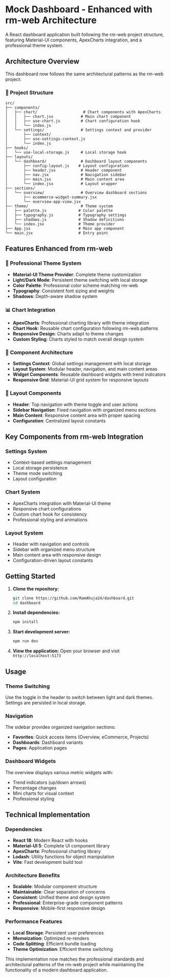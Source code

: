 # Mock Dashboard - Enhanced with rm-web Architecture

A React dashboard application built following the rm-web project structure, featuring Material-UI components, ApexCharts integration, and a professional theme system.

## Architecture Overview

This dashboard now follows the same architectural patterns as the rm-web project:

### 📁 Project Structure
```
src/
├── components/
│   ├── chart/                    # Chart components with ApexCharts
│   │   ├── chart.jsx            # Main chart component
│   │   ├── use-chart.js         # Chart configuration hook
│   │   └── index.js
│   └── settings/                # Settings context and provider
│       ├── context/
│       ├── use-settings-context.js
│       └── index.js
├── hooks/
│   └── use-local-storage.js     # Local storage hook
├── layouts/
│   └── dashboard/               # Dashboard layout components
│       ├── config-layout.js    # Layout configuration
│       ├── header.jsx           # Header component
│       ├── nav.jsx              # Navigation sidebar
│       ├── main.jsx             # Main content area
│       └── index.jsx            # Layout wrapper
├── sections/
│   └── overview/                # Overview dashboard sections
│       ├── ecommerce-widget-summary.jsx
│       └── overview-app-view.jsx
├── theme/                       # Theme system
│   ├── palette.js              # Color palette
│   ├── typography.js           # Typography settings
│   ├── shadows.js              # Shadow definitions
│   └── index.jsx               # Theme provider
├── App.jsx                     # Main app component
└── main.jsx                    # Entry point
```

## Features Enhanced from rm-web

### 🎨 **Professional Theme System**
- **Material-UI Theme Provider**: Complete theme customization
- **Light/Dark Mode**: Persistent theme switching with local storage
- **Color Palette**: Professional color scheme matching rm-web
- **Typography**: Consistent font sizing and weights
- **Shadows**: Depth-aware shadow system

### 📊 **Chart Integration**
- **ApexCharts**: Professional charting library with theme integration
- **Chart Hook**: Reusable chart configuration following rm-web patterns
- **Responsive Design**: Charts adapt to theme changes
- **Custom Styling**: Charts styled to match overall design system

### 🧩 **Component Architecture**
- **Settings Context**: Global settings management with local storage
- **Layout System**: Modular header, navigation, and main content areas
- **Widget Components**: Reusable dashboard widgets with trend indicators
- **Responsive Grid**: Material-UI grid system for responsive layouts

### 📱 **Layout Components**
- **Header**: Top navigation with theme toggle and user actions
- **Sidebar Navigation**: Fixed navigation with organized menu sections
- **Main Content**: Responsive content area with proper spacing
- **Configuration**: Centralized layout constants

## Key Components from rm-web Integration

### Settings System
- Context-based settings management
- Local storage persistence
- Theme mode switching
- Layout configuration

### Chart System
- ApexCharts integration with Material-UI theme
- Responsive chart configurations
- Custom chart hook for consistency
- Professional styling and animations

### Layout System
- Header with navigation and controls
- Sidebar with organized menu structure
- Main content area with responsive design
- Configuration-driven layout constants

## Getting Started

1. **Clone the repository:**
   ```bash
   git clone https://github.com/RamAhuja24/dashboard.git
   cd dashboard
   ```

2. **Install dependencies:**
   ```bash
   npm install
   ```

3. **Start development server:**
   ```bash
   npm run dev
   ```

4. **View the application:**
   Open your browser and visit `http://localhost:5173`

## Usage

### Theme Switching
Use the toggle in the header to switch between light and dark themes. Settings are persisted in local storage.

### Navigation
The sidebar provides organized navigation sections:
- **Favorites**: Quick access items (Overview, eCommerce, Projects)
- **Dashboards**: Dashboard variants
- **Pages**: Application pages

### Dashboard Widgets
The overview displays various metric widgets with:
- Trend indicators (up/down arrows)
- Percentage changes
- Mini charts for visual context
- Professional styling

## Technical Implementation

### Dependencies
- **React 18**: Modern React with hooks
- **Material-UI 5**: Complete UI component library
- **ApexCharts**: Professional charting library
- **Lodash**: Utility functions for object manipulation
- **Vite**: Fast development build tool

### Architecture Benefits
- **Scalable**: Modular component structure
- **Maintainable**: Clear separation of concerns
- **Consistent**: Unified theme and design system
- **Professional**: Enterprise-grade component patterns
- **Responsive**: Mobile-first responsive design

### Performance Features
- **Local Storage**: Persistent user preferences
- **Memoization**: Optimized re-renders
- **Code Splitting**: Efficient bundle loading
- **Theme Optimization**: Efficient theme switching

This implementation now matches the professional standards and architectural patterns of the rm-web project while maintaining the functionality of a modern dashboard application.